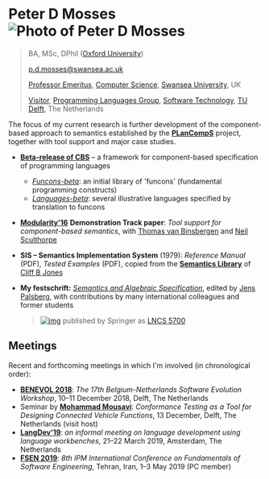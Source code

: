 # Peter D Mosses    ![Photo of Peter D Mosses](http://cs.swansea.ac.uk/~cspdm/images/PDM2013-150x200.jpg)

> BA, MSc, DPhil ([Oxford University](http://www.ox.ac.uk/))
>
> [p.d.mosses@swansea.ac.uk](mailto:p.d.mosses@swansea.ac.uk)
>
> [Professor Emeritus](http://www.swansea.ac.uk/staff/science/computer-science/p.d.mosses/), [Computer Science](http://www.swansea.ac.uk/compsci/), [Swansea University](http://www.swansea.ac.uk/), UK
>
> [Visitor](https://www.tudelft.nl/en/staff/p.d.mosses/), [Programming Languages Group](https://www.tudelft.nl/en/eemcs/the-faculty/departments/software-technology/programming-languages/), [Software Technology](https://www.tudelft.nl/en/eemcs/the-faculty/departments/software-technology/), [TU Delft](https://www.tudelft.nl/en/), The Netherlands

The focus of my current research is further development of the component-based approach to semantics established by the [**PLanCompS**](http://www.plancomps.org/) project, together with tool support and major case studies.

- [**Beta-release of CBS**](https://plancomps.github.io/CBS-beta/) – a framework for component-based specification of programming languages

  - [*Funcons-beta*](https://plancomps.github.io/CBS-beta/Funcons-beta/): an initial library of 'funcons' (fundamental programming constructs)
  - [*Languages-beta*](https://plancomps.github.io/CBS-beta/Languages-beta/): several illustrative languages specified by translation to funcons

- [**Modularity'16**](http://2016.modularity.info/) **Demonstration Track paper**: *Tool support for component-based semantics*, with [Thomas van Binsbergen](https://pure.royalholloway.ac.uk/portal/en/persons/thomas-van-binsbergen(bf15f269-6564-44e7-a089-3495c671caf6).html) and [Neil Sculthorpe](http://www.cs.rhul.ac.uk/home/ucac009/)

- **SIS – Semantics Implementation System** (1979): *Reference Manual* (PDF), *Tested Examples* (PDF), copied from the [**Semantics Library**](http://homepages.cs.ncl.ac.uk/cliff.jones/semantics-library/) of [Cliff B Jones](http://homepages.cs.ncl.ac.uk/cliff.jones/)

- **My festschrift:** [*Semantics and Algebraic Specification*](http://www.springer.com/computer/foundations/book/978-3-642-04163-1), edited by [Jens Palsberg](http://www.cs.ucla.edu/~palsberg/), with contributions by many international colleagues and former students

  > [![img](http://cs.swansea.ac.uk/~cspdm/images/cda_displayimage.jpg)](http://www.springer.com/computer/foundations/book/978-3-642-04163-1)  published by Springer as [LNCS 5700](http://www.springer.com/computer/foundations/book/978-3-642-04163-1)

## Meetings

Recent and forthcoming meetings in which I'm involved (in chronological order):

- [**BENEVOL 2018**](http://se.ewi.tudelft.nl/benevol2018/): *The 17th Belgium-Netherlands Software Evolution Workshop*, 10–11 December 2018, Delft, The Netherlands
- Seminar by [**Mohammad Mousavi**](https://www2.le.ac.uk/departments/informatics/people/mohammad-mousavi): *Conformance Testing as a Tool for Designing Connected Vehicle Functions*, 13 December, Delft, The Netherlands (visit host)
- [**LangDev'19**](http://langdevcon.org/langdev-cfp19.html): *an informal meeting on language development using language workbenches*, 21–22 March 2019, Amsterdam, The Netherlands
- [**FSEN 2019**](http://fsen.ir/2019/): *8th IPM International Conference on Fundamentals of Software Engineering*, Tehran, Iran, 1–3 May 2019 (PC member)
